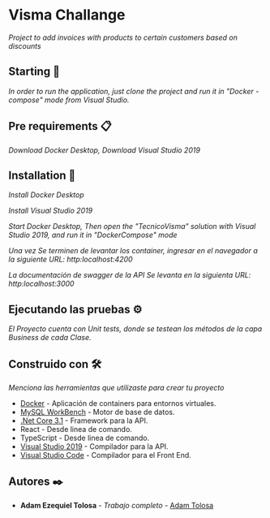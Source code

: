 # Visma Challange

_Project to add invoices with products to certain customers based on discounts_

## Starting 🚀

_In order to run the application, just clone the project and run it in "Docker - compose" mode from Visual Studio._


## Pre requirements 📋

_Download Docker Desktop,_
_Download Visual Studio 2019_

## Installation 🔧

_Install Docker Desktop_

_Install Visual Studio 2019_

_Start Docker Desktop, Then open the "TecnicoVisma" solution with Visual Studio 2019, and run it in "DockerCompose" mode_

_Una vez Se terminen de levantar los container, ingresar en el navegador a la siguiente URL: http:localhost:4200_

_La documentación de swagger de la API Se levanta en la siguienta URL:  http:localhost:3000_


## Ejecutando las pruebas ⚙️

_El Proyecto cuenta con Unit tests, donde se testean los métodos de la capa Business de cada Clase._


## Construido con 🛠️

_Menciona las herramientas que utilizaste para crear tu proyecto_

* [Docker](https://www.docker.com/products/docker-desktop) - Aplicación de containers para entornos virtuales.
* [MySQL WorkBench](https://dev.mysql.com/downloads/workbench/) - Motor de base de datos.
* [.Net Core 3.1](https://visualstudio.microsoft.com/es/vs/older-downloads/) - Framework para la API.
* React  - Desde linea de comando.
* TypeScript - Desde linea de comando.
* [Visual Studio 2019](https://visualstudio.microsoft.com/es/vs/older-downloads/) - Compilador para la API.
* [Visual Studio Code](https://code.visualstudio.com/download) - Compilador para el Front End.

## Autores ✒️

* **Adam Ezequiel Tolosa** - *Trabajo completo* - [Adam Tolosa](https://github.com/tolosaadam)
